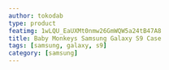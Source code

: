 ```yaml
---
author: tokodab
type: product
featimg: 1wLQU_EaUXMt0nmw26GmWQW5a24tB47A8
title: Baby Monkeys Samsung Galaxy S9 Case
tags: [samsung, galaxy, s9]
category: [samsung]
---
```

